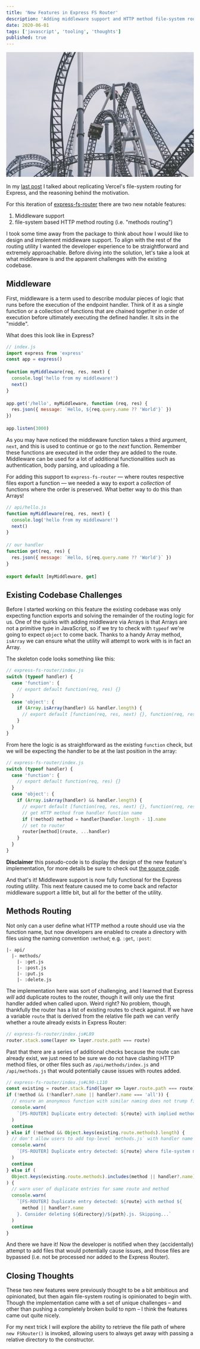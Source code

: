 ```yaml
---
title: 'New Features in Express FS Router'
description: 'Adding middleware support and HTTP method file-system routing to the Express FileSystem Router'
date: 2020-06-01
tags: ['javascript', 'tooling', 'thoughts']
published: true
---
```


![Roller Coaster - Photo by Priscilla Du Preez on Unsplash](./images/priscilla-du-preez-FOsina4f7qM-unsplash.jpg)

In my [last post](https://josefaidt.dev/blog/2020/04/express-filesystem-routing/) I talked about replicating Vercel's file-system routing for Express, and the reasoning behind the motivation.

For this iteration of [express-fs-router](https://www.npmjs.com/package/express-fs-router) there are two new notable features:

1. Middleware support
2. file-system based HTTP method routing (i.e. "methods routing")

I took some time away from the package to think about how I would like to design and implement middleware support. To align with the rest of the routing utility I wanted the developer experience to be straightforward and extremely approachable. Before diving into the solution, let's take a look at what middleware is and the apparent challenges with the existing codebase.

## Middleware

First, middleware is a term used to describe modular pieces of logic that runs before the execution of the endpoint handler. Think of it as a single function or a collection of functions that are chained together in order of execution before ultimately executing the defined handler. It sits in the "middle".

What does this look like in Express?

```js
// index.js
import express from 'express'
const app = express()

function myMiddleware(req, res, next) {
  console.log('hello from my middleware!')
  next()
}

app.get('/hello', myMiddleware, function (req, res) {
  res.json({ message: `Hello, ${req.query.name ?? 'World'}` })
})

app.listen(3000)
```

As you may have noticed the middleware function takes a third argument, `next`, and this is used to continue or go to the _next_ function. Remember these functions are executed in the order they are added to the route. Middleware can be used for a lot of additional functionalities such as authentication, body parsing, and uploading a file.

For adding this support to `express-fs-router` &mdash; where routes respective files export a function &mdash; we needed a way to export a _collection_ of functions where the order is preserved. What better way to do this than Arrays!

```js
// api/hello.js
function myMiddleware(req, res, next) {
  console.log('hello from my middleware!')
  next()
}

// our handler
function get(req, res) {
  res.json({ message: `Hello, ${req.query.name ?? 'World'}` })
}

export default [myMiddleware, get]
```

## Existing Codebase Challenges

Before I started working on this feature the existing codebase was only expecting function exports and solving the remainder of the routing logic for us. One of the quirks with adding middleware via Arrays is that Arrays are not a primitive type in JavaScript, so if we try to check with `typeof` we're going to expect `object` to come back. Thanks to a handy Array method, `isArray` we can ensure what the utility will attempt to work with is in fact an Array.

The skeleton code looks something like this:

```js
// express-fs-router/index.js
switch (typeof handler) {
  case 'function': {
    // export default function(req, res) {}
  }
  case 'object': {
    if (Array.isArray(handler) && handler.length) {
      // export default [function(req, res, next) {}, function(req, res) {}]
    }
  }
}
```

From here the logic is as straightforward as the existing `function` check, but we will be expecting the handler to be at the last position in the array:

```js
// express-fs-router/index.js
switch (typeof handler) {
  case 'function': {
    // export default function(req, res) {}
  }
  case 'object': {
    if (Array.isArray(handler) && handler.length) {
      // export default [function(req, res, next) {}, function(req, res) {}]
      // get HTTP method from handler function name
      if (!method) method = handler[handler.length - 1].name
      // set to router
      router[method](route, ...handler)
    }
  }
}
```

**Disclaimer** this pseudo-code is to display the design of the new feature's implementation, for more details be sure to check out [the source code](https://github.com/josefaidt/express-fs-router/blob/master/packages/express-fs-router/index.js#L147-L172).

And that's it! Middleware support is now fully functional for the Express routing utility. This next feature caused me to come back and refactor middleware support a little bit, but all for the better of the utility.

## Methods Routing

Not only can a user define what HTTP method a route should use via the function name, but now developers are enabled to create a directory with files using the naming convention `:method`; e.g. `:get`, `:post`:

```
|- api/
  |- methods/
    |- :get.js
    |- :post.js
    |- :put.js
    |- :delete.js
```

The implementation here was sort of challenging, and I learned that Express _will_ add duplicate routes to the router, though it will only use the first handler added when called upon. Weird right? No problem, though, thankfully the router has a list of existing routes to check against. If we have a variable `route` that is derived from the relative file path we can verify whether a route already exists in Express Router:

```js
// express-fs-router/index.js#L89
router.stack.some(layer => layer.route.path === route)
```

Past that there are a series of additional checks because the route can already exist, we just need to be sure we do not have clashing HTTP method files, or other files such as `/api/methods/index.js` and `/api/methods.js` that would potentially cause issues with routes added.

```js
// express-fs-router/index.js#L90-L110
const existing = router.stack.find(layer => layer.route.path === route)
if (!method && (!handler?.name || handler?.name === 'all')) {
  // ensure an anonymous function with similar naming does not trump file-based methods (i.e. /methods/:get.js vs /methods.js)
  console.warn(
    `[FS-ROUTER] Duplicate entry detected: ${route} with implied method ALL. Consider deleting ${directory}/${path}.js. Skipping...`
  )
  continue
} else if (!method && Object.keys(existing.route.methods).length) {
  // don't allow users to add top-level `methods.js` with handler name of `put` and add to route with existing records'
  console.warn(
    `[FS-ROUTER] Duplicate entry detected: ${route} where file-system methods routes are enabled. Consider deleting ${directory}/${path}.js. Skipping...`
  )
  continue
} else if (
  Object.keys(existing.route.methods).includes(method || handler?.name)
) {
  // warn user of duplicate entries for same route and method
  console.warn(
    `[FS-ROUTER] Duplicate entry detected: ${route} with method ${
      method || handler?.name
    }. Consider deleting ${directory}/${path}.js. Skipping...`
  )
  continue
}
```

And there we have it! Now the developer is notified when they (accidentally) attempt to add files that would potentially cause issues, and those files are bypassed (i.e. not be processed nor added to the Express Router).

## Closing Thoughts

These two new features were previously thought to be a bit ambitious and opinionated, but then again file-system routing is opinionated to begin with. Though the implementation came with a set of unique challenges &ndash; and other than pushing a completely broken build to npm &ndash; I think the features came out quite nicely.

For my next trick I will explore the ability to retrieve the file path of where `new FSRouter()` is invoked, allowing users to always get away with passing a relative directory to the constructor.
